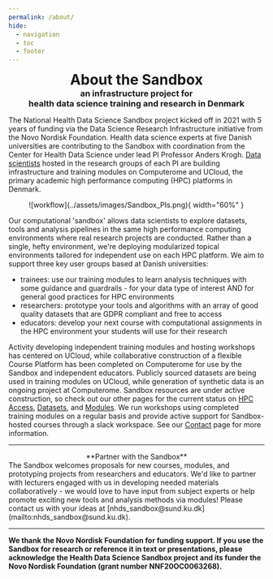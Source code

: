 ```yaml
---
permalink: /about/
hide:
  - navigation
  - toc
  - footer
---
```


<h1 align=center style="margin:0px">About the Sandbox</h1>
<h3 align=center style="margin:0px">an infrastructure project for <br>health data science training and research in Denmark</h3>

The National Health Data Science Sandbox project kicked off in 2021 with 5 years of funding via the Data Science Research Infrastructure initiative from the Novo Nordisk Foundation. Health data science experts at five Danish universities are contributing to the Sandbox with coordination from the Center for Health Data Science under lead PI Professor Anders Krogh. [Data scientists](https://hds-sandbox.github.io/contact/contact.html) hosted in the research groups of each PI are building infrastructure and training modules on Computerome and UCloud, the primary academic high performance computing (HPC) platforms in Denmark. 

<figure markdown>
  ![workflow](../assets/images/Sandbox_PIs.png){ width="60%" }
</figure>

Our computational 'sandbox' allows data scientists to explore datasets, tools and analysis pipelines in the same high performance computing environments where real research projects are conducted. Rather than a single, hefty environment, we're deploying modularized topical environments tailored for independent use on each HPC platform. We aim to support three key user groups based at Danish universities:
 
- trainees: use our training modules to learn analysis techniques with some guidance and guardrails - for your data type of interest AND for general good practices for HPC environments     
- researchers: prototype your tools and algorithms with an array of good quality datasets that are GDPR compliant and free to access
- educators: develop your next course with computational assignments in the HPC environment your students will use for their research

Activity developing independent training modules and hosting workshops has centered on UCloud, while collaborative construction of a flexible Course Platform has been completed on Computerome for use by the Sandbox and independent educators. Publicly sourced datasets are being used in training modules on UCloud, while generation of synthetic data is an ongoing project at Computerome. Sandbox resources are under active construction, so check out our other pages for the current status on [HPC Access](https://hds-sandbox.github.io/access/index.html), [Datasets](https://hds-sandbox.github.io/datasets/datapolicy.html), and [Modules](https://hds-sandbox.github.io/modules/index.html). We run workshops using completed training modules on a regular basis and provide active support for Sandbox-hosted courses through a slack workspace. See our [Contact](https://hds-sandbox.github.io/contact/contact.html) page for more information.

---

<center> **Partner with the Sandbox** </center> 
The Sandbox welcomes proposals for new courses, modules, and prototyping projects from researchers and educators. We'd like to partner with lecturers engaged with us in developing needed materials collaboratively - we would love to have input from subject experts or help promote exciting new tools and analysis methods via modules! Please contact us with your ideas at [nhds_sandbox@sund.ku.dk](mailto:nhds_sandbox@sund.ku.dk).

---

**We thank the Novo Nordisk Foundation for funding support. If you use the Sandbox for research or reference it in text or presentations, please acknowledge the Health Data Science Sandbox project and its funder the Novo Nordisk Foundation (grant number NNF20OC0063268).**
